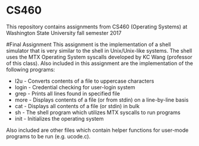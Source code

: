 # CS460
This repository contains assignments from CS460 (Operating Systems) at Washington State University fall semester 2017

#Final Assignment
This assignment is the implementation of a shell simulator that is very similar to the shell in Unix/Unix-like systems. The shell uses the MTX Operating System syscalls developed by KC Wang (professor of this class). Also included in this assignment are the implementation of the following programs:

* l2u - Converts contents of a file to uppercase characters
* login - Credential checking for user-login system
* grep - Prints all lines found in specified file
* more - Displays contents of a file (or from stdin) on a line-by-line basis
* cat - Displays all contents of a file (or stdin) in bulk
* sh - The shell program which utilizes MTX syscalls to run programs
* init - Initializes the operating system

Also included are other files which contain helper functions for user-mode programs to be run (e.g. ucode.c).
